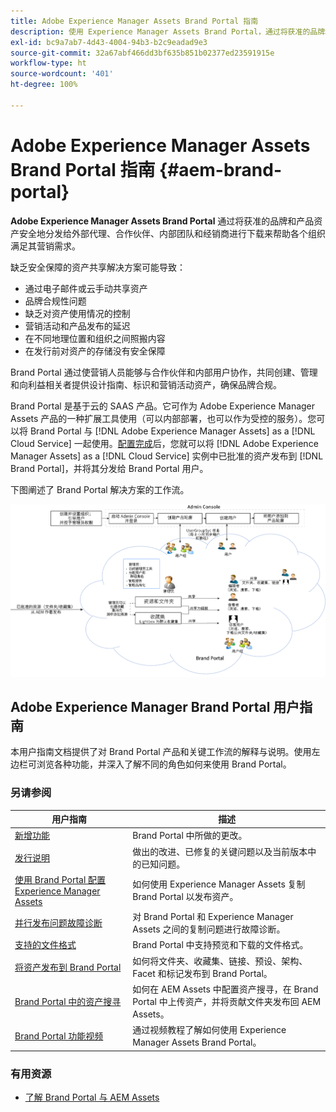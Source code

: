 ```yaml
---
title: Adobe Experience Manager Assets Brand Portal 指南
description: 使用 Experience Manager Assets Brand Portal，通过将获准的品牌和产品资产安全地分发给外部代理、合作伙伴、内部团队和经销商进行下载来满足营销需求。
exl-id: bc9a7ab7-4d43-4004-94b3-b2c9eadad9e3
source-git-commit: 32a67abf466dd3bf635b851b02377ed23591915e
workflow-type: ht
source-wordcount: '401'
ht-degree: 100%

---
```


# Adobe Experience Manager Assets Brand Portal 指南 {#aem-brand-portal}

**Adobe Experience Manager Assets Brand Portal** 通过将获准的品牌和产品资产安全地分发给外部代理、合作伙伴、内部团队和经销商进行下载来帮助各个组织满足其营销需求。

缺乏安全保障的资产共享解决方案可能导致：

* 通过电子邮件或云手动共享资产
* 品牌合规性问题
* 缺乏对资产使用情况的控制
* 营销活动和产品发布的延迟
* 在不同地理位置和组织之间照搬内容
* 在发行前对资产的存储没有安全保障

 Brand Portal 通过使营销人员能够与合作伙伴和内部用户协作，共同创建、管理和向利益相关者提供设计指南、标识和营销活动资产，确保品牌合规。

Brand Portal 是基于云的 SAAS 产品。它可作为 Adobe Experience Manager Assets 产品的一种扩展工具使用（可以内部部署，也可以作为受控的服务）。您可以将 Brand Portal 与 [!DNL Adobe Experience Manager Assets] as a [!DNL Cloud Service] 一起使用。[配置完成](https://experienceleague.adobe.com/zh-hans/docs/experience-manager-cloud-service/content/assets/brand-portal/configure-aem-assets-with-brand-portal)后，您就可以将 [!DNL Adobe Experience Manager Assets] as a [!DNL Cloud Service] 实例中已批准的资产发布到 [!DNL Brand Portal]，并将其分发给 Brand Portal 用户。

下图阐述了 Brand Portal 解决方案的工作流。

![Brand Portal 工作流](assets/BPWorkflow1.png)

## Adobe Experience Manager Brand Portal 用户指南

本用户指南文档提供了对 Brand Portal 产品和关键工作流的解释与说明。使用左边栏可浏览各种功能，并深入了解不同的角色如何来使用 Brand Portal。

### 另请参阅

| 用户指南 | 描述 |
|--- |---|
| [新增功能](whats-new.md) |  Brand Portal 中所做的更改。 |
| [发行说明](brand-portal-release-notes.md) | 做出的改进、已修复的关键问题以及当前版本中的已知问题。 |
| [使用 Brand Portal 配置 Experience Manager Assets](../using/configure-aem-assets-with-brand-portal.md) | 如何使用 Experience Manager Assets 复制 Brand Portal 以发布资产。 |
| [并行发布问题故障诊断](troubleshoot-parallel-publishing.md) | 对 Brand Portal 和 Experience Manager Assets 之间的复制问题进行故障诊断。 |
| [支持的文件格式](brand-portal-supported-formats.md) | Brand Portal 中支持预览和下载的文件格式。 |
| [将资产发布到 Brand Portal](brand-portal-sharing-folders.md) | 如何将文件夹、收藏集、链接、预设、架构、Facet 和标记发布到 Brand Portal。 |
| [Brand Portal 中的资产搜寻](brand-portal-asset-sourcing.md) | 如何在 AEM Assets 中配置资产搜寻，在 Brand Portal 中上传资产，并将贡献文件夹发布回 AEM Assets。 |
| [ Brand Portal 功能视频](https://experienceleague.adobe.com/zh-hans?lang=zh-hans&amp;tag=Brand+Portal#recommended/solutions/experience-manager) | 通过视频教程了解如何使用 Experience Manager Assets Brand Portal。 |

### 有用资源

* [了解 Brand Portal 与 AEM Assets](https://experienceleague.adobe.com/zh-hans/docs/experience-manager-brand-portal/using/home)
